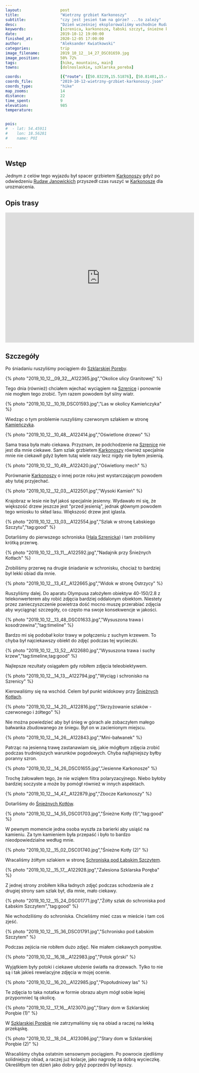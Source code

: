 ```yaml
---
layout:                 post
title:                  "Wietrzny grzbiet Karkonoszy"
subtitle:               "czy jest jesień tam na górze? ...to zależy"
desc:                   "Dzień wcześniej eksplorowaliśmy wschodnie Rudawy Janowickie. Tego dnia postanowiliśmy udać się w 'prawdziwe' góry, czyli przejść się fragmentem grzbietu Karkonoszy. Porównując klimat jesieni to w mojej ocenie ładniejsze są niższe tereny."
keywords:               [szrenica, karkonosze, łabski szczyt, śnieżne kotły, jesień w karkonoszach]
date:                   2019-10-12 19:00:00
finished_at:            2020-12-05 17:00:00
author:                 "Aleksander Kwiatkowski"
categories:             trip
image_filename:         2019_10_12__14_27_DSC01659.jpg
image_position:         50% 72%
tags:                   [hike, mountains, main]
towns:                  [dolnoslaskie, szklarska_poreba]

coords:                 [{"route": [[50.83239,15.51876], [50.81401,15.49619], [50.79362,15.50091], [50.77940,15.52417], [50.77896,15.55670], [50.78499,15.53558], [50.78890,15.53696], [50.79172,15.52606], [50.81027,15.53103], [50.83266,15.51842]], "type": "hike"}]
coords_file:            "2019-10-12-wietrzny-grzbiet-karkonoszy.json"
coords_type:            "hike"
map_zooms:              14
distance:               22
time_spent:             9
elevation:              985
temperature:            


pois:
#  - lat: 54.45911
#    lon: 18.56281
#    name: POI

---
```


[wiki-karkonosze]: https://pl.wikipedia.org/wiki/Karkonosze
[wiki-rudawy-janowickie]: https://pl.wikipedia.org/wiki/Rudawy_Janowickie
[wiki-szklarska-poreba]: https://pl.wikipedia.org/wiki/Szklarska_Poręba
[wiki-szrenica]: https://pl.wikipedia.org/wiki/Szrenica
[wiki-kamienczyk]: https://pl.wikipedia.org/wiki/Schronisko_„Kamieńczyk”
[wiki-sniezne-kotly]: https://pl.wikipedia.org/wiki/%C5%9Anie%C5%BCne_Kot%C5%82y
[wiki-labski-schronisko]: https://pl.wikipedia.org/wiki/Schronisko_PTTK_%E2%80%9EPod_%C5%81abskim_Szczytem%E2%80%9D


## Wstęp

Jednym z celów tego wyjazdu był spacer grzbietem [Karkonoszy][wiki-karkonosze]
gdyż po odwiedzeniu [Rudaw Janowickich][wiki-rudawy-janowickie]
przyszedł czas ruszyć w [Karkonosze][wiki-karkonosze] dla urozmaicenia.

## Opis trasy

<iframe height='405' width='590' frameborder='0' allowtransparency='true' scrolling='no' src='https://www.strava.com/activities/2790204928/embed/fb859581261119333ffe03c4e625c3d5705f7980'></iframe>

## Szczegóły

Po śniadaniu ruszyliśmy pociągiem do [Szklarskiej Poręby][wiki-szklarska-poreba].

{% photo "2019_10_12__09_32__A122365.jpg","Okolice ulicy Granitowej" %}

Tego dnia (również) chciałem wjechać wyciągiem na [Szrenicę][wiki-szrenica]
i ponownie nie mogłem tego zrobić. Tym razem powodem był silny wiatr.

{% photo "2019_10_12__10_19_DSC01593.jpg","Las w okolicy Kamieńczyka" %}

Wiedząc o tym problemie ruszyliśmy czerwonym szlakiem w stronę [Kamieńczyka][wiki-kamienczyk].

{% photo "2019_10_12__10_48__A122414.jpg","Oświetlone drzewo" %}

Sama trasa była mało ciekawa. Przyznam, że podchodzenie na [Szrenice][wiki-szrenica]
nie jest dla mnie ciekawe. Sam szlak grzbietem [Karkonoszy][wiki-karkonosze]
również specjalnie mnie nie ciekawił gdyż byłem tutaj wiele razy lecz nigdy nie byłem
jesienią.

{% photo "2019_10_12__10_49__A122420.jpg","Oświetlony mech" %}

Porównanie [Karkonoszy][wiki-karkonosze] o innej porze roku jest wystarczającym powodem
aby tutaj przyjechać.

{% photo "2019_10_12__12_03__A122501.jpg","Wysoki Kamień" %}

Krajobraz w lesie nie był jakoś specjalnie jesienny. Wydawało mi się, że większość
drzew jeszcze jest "przed jesienią", jednak głównym powodem tego wniosku to skład lasu.
Większość drzew jest iglasta.

{% photo "2019_10_12__13_03__A122554.jpg","Szlak w stronę Łabskiego Szczytu","tag:good" %}

Dotarliśmy do pierwszego schroniska ([Hala Szrenicka][wiki-hala-szrenicka])
i tam zrobiliśmy krótką przerwę.

[wiki-hala-szrenicka]: https://pl.wikipedia.org/wiki/Hala_Szrenicka

{% photo "2019_10_12__13_11__A122592.jpg","Nadajnik przy Śnieżnych Kotłach" %}

Zrobiliśmy przerwę na drugie śniadanie w schronisku, chociaż to bardziej
był lekki obiad dla mnie.

{% photo "2019_10_12__13_47__A122665.jpg","Widok w stronę Ostrzycy" %}

Ruszyliśmy dalej. Do aparatu Olympusa założyłem obiektyw 40-150/2.8 z
telekonwerterem aby robić zdjęcia bardziej oddalonym obiektom.
Niestety przez zanieczyszczenie powietrza dość mocno muszę przerabiać
zdjęcia aby wyciągnąć szczegóły, co często ma swoje konsekwencje
w jakości.

{% photo "2019_10_12__13_48_DSC01633.jpg","Wysuszona trawa i kosodrzewina","tag:timeline" %}

Bardzo mi się podobał kolor trawy w połączeniu z suchym krzewem.
To chyba był najciekawszy obiekt do zdjęć podczas tej wycieczki.

{% photo "2019_10_12__13_52__A122680.jpg","Wysuszona trawa i suchy krzew","tag:timeline,tag:good" %}

Najlepsze rezultaty osiągałem gdy robiłem zdjęcia teleobiektywem.

{% photo "2019_10_12__14_13__A122794.jpg","Wyciąg i schronisko na Szrenicy" %}

Kierowaliśmy się na wschód. Celem był punkt widokowy przy
[Śnieżnych Kotłach][wiki-sniezne-kotly].

{% photo "2019_10_12__14_20__A122816.jpg","Skrzyżowanie szlaków - czerwonego i żółtego" %}

Nie można powiedzieć aby był śnieg w górach ale zobaczyłem małego bałwanka
zbudowanego ze śniegu. Był on w zacienionym miejscu.

{% photo "2019_10_12__14_26__A122843.jpg","Mini-bałwanek" %}

Patrząc na jesienną trawę zastanawiam się, jakie mógłbym zdjęcia zrobić
podczas trudniejszych warunków pogodowych. Chyba najfajniejszy byłby poranny
szron.

{% photo "2019_10_12__14_26_DSC01655.jpg","Jesienne Karkonosze" %}

Trochę żałowałem tego, że nie wziąłem filtra polaryzacyjnego.
Niebo byłoby bardziej soczyste a może by pomógł również w innych
aspektach.

{% photo "2019_10_12__14_47__A122879.jpg","Zbocze Karkonoszy" %}

Dotarliśmy do [Śnieżnych Kotłów][wiki-sniezne-kotly].

{% photo "2019_10_12__14_55_DSC01703.jpg","Śnieżne Kotły (1)","tag:good" %}

W pewnym momencie jedna osoba wyszła za barierki aby usiąść na kamieniu.
Za tym kamieniem była przepaść i było to bardzo nieodpowiedzialne
według mnie.

{% photo "2019_10_12__15_02_DSC01740.jpg","Śnieżne Kotły (2)" %}

Wracaliśmy żółtym szlakiem w stronę
[Schroniska pod Łabskim Szczytem][wiki-labski-schronisko].

{% photo "2019_10_12__15_17__A122928.jpg","Zalesiona Szklarska Poręba" %}

Z jednej strony zrobiłem kilka ładnych zdjęć podczas schodzenia
ale z drugiej strony sam szlak był, dla mnie, mało ciekawy.

{% photo "2019_10_12__15_24_DSC01771.jpg","Żółty szlak do schroniska pod Łabskim Szczytem","tag:good" %}

Nie wchodziliśmy do schroniska. Chcieliśmy mieć czas w mieście i tam coś zjeść.

{% photo "2019_10_12__15_36_DSC01791.jpg","Schronisko pod Łabskim Szczytem" %}

Podczas zejścia nie robiłem dużo zdjęć. Nie miałem ciekawych pomysłów.

{% photo "2019_10_12__16_18__A122983.jpg","Potok górski" %}

Wyjątkiem były potoki i ciekawe ułożenie światła na drzewach. Tylko to nie są
i tak jakieś rewelacyjne zdjęcia w mojej ocenie.

{% photo "2019_10_12__16_20__A122985.jpg","Popołudniowy las" %}

Te zdjęcia to taka notatka w formie obrazu abym mógł sobie lepiej przypomnieć tą okolicę.

{% photo "2019_10_12__17_16__A123070.jpg","Stary dom w Szklarskiej Porębie (1)" %}

W [Szklarskiej Porębie][wiki-szklarska-poreba] nie zatrzymaliśmy się na
obiad a raczej na lekką przekąskę.

{% photo "2019_10_12__18_04__A123086.jpg","Stary dom w Szklarskiej Porębie (2)" %}

Wracaliśmy chyba ostatnim sensownym pociągiem. Po powrocie zjedliśmy solidniejszy
obiad, a raczej już kolacje, jako nagrodę za dobrą wycieczkę. Określiłbym
ten dzień jako dobry gdyż poprzedni był lepszy.
